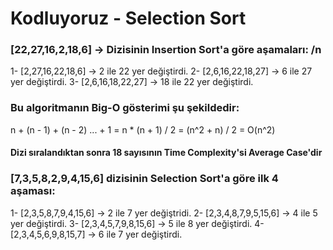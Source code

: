 # Kodluyoruz - Selection Sort

### [22,27,16,2,18,6] -> Dizisinin Insertion Sort'a göre aşamaları: /n

1- [2,27,16,22,18,6] -> 2 ile 22 yer değiştirdi.
2- [2,6,16,22,18,27] -> 6 ile 27 yer değiştirdi.
3- [2,6,16,18,22,27] -> 18 ile 22 yer değiştirdi.

### Bu algoritmanın Big-O gösterimi şu şekildedir:

n + (n - 1) + (n - 2) ... + 1
= n * (n + 1) / 2
= (n^2 + n) / 2
= O(n^2)

#### Dizi sıralandıktan sonra 18 sayısının Time Complexity'si Average Case'dir

### [7,3,5,8,2,9,4,15,6] dizisinin Selection Sort'a göre ilk 4 aşaması:

1- [2,3,5,8,7,9,4,15,6] -> 2 ile 7 yer değiştridi.
2- [2,3,4,8,7,9,5,15,6] -> 4 ile 5 yer değiştirdi.
3- [2,3,4,5,7,9,8,15,6] -> 5 ile 8 yer değiştirdi.
4- [2,3,4,5,6,9,8,15,7] -> 6 ile 7 yer değiştirdi.
